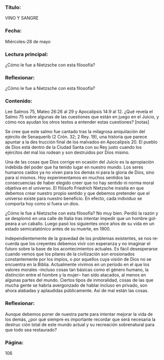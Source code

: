 ### Título:

VINO Y SANGRE

### Fecha:

Miércoles-28 de mayo

### Lectura principal:

¿Cómo le fue a Nietzsche con esta filosofía?

### Reflexionar:

¿Cómo le fue a Nietzsche con esta filosofía?

### Contenido:

Lee Salmos 75, Mateo 26:26 al 29 y Apocalipsis 14:9 al 12. ¿Qué revela el
Salmo 75 sobre algunas de las cuestiones que están en juego en el Juicio, y
cómo nos ayudan los otros textos a entender estas cuestiones? [notas]

Se cree que este salmo fue cantado tras la milagrosa aniquilación del ejército
de Senaquerib (2 Crón. 32; 2 Rey. 19), una historia que parece apuntar a la des­
trucción final de los malvados en Apocalipsis 20. El pueblo de Dios está dentro
de la Ciudad Santa con su Rey justo cuando los ejércitos del mal los rodean y
son destruidos por Dios mismo.

Una de las cosas que Dios corrige en ocasión del Juicio es la apropiación
indebida del poder que ha tenido lugar en nuestro mundo. Los seres humanos
caídos ya no viven para los demás ni para la gloria de Dios, sino para sí mismos.
Hoy experimentamos en muchos sentidos las consecuencias de haber elegido
creer que no hay sentido ni norma moral objetiva en el universo. El filósofo
Friedrich Nietzsche insistía en que debemos crear nuestro propio sentido y que
debemos pretender que el universo existe para nuestro beneficio. En efecto,
cada individuo se comporta hoy como si fuera un dios.

¿Cómo le fue a Nietzsche con esta filosofía? No muy bien. Perdió la razón
y se desplomó en una calle de Italia tras intentar impedir que un hombre gol­
peara a un caballo. Luego pasó los siguientes once años de su vida en un estado
semicatatónico antes de su muerte, en 1900.

Independientemente de la gravedad de los problemas existentes, se nos re­
cuerda que los creyentes debemos vivir con esperanza y no imaginar el futuro
sobre la base de los acontecimientos actuales. Es fácil desesperarse cuando
vemos que los pilares de la civilización son erosionados constantemente por
los impíos, o por aquellos cuya visión de Dios no se encuentra en la Biblia.
Actualmente vivimos en un período en el que los valores morales –incluso
cosas tan básicas como el género humano, la distinción entre el hombre y
la mujer– han sido atacados, al menos en algunas partes del mundo. Ciertos
tipos de inmoralidad, cosas de las que mucha gente se habría avergonzado
de hablar incluso en privado, son ahora alabadas y aplaudidas públicamente.
Así de mal están las cosas.

### Reflexionar:

Aunque debemos poner de nuestra parte para intentar mejorar la vida de los
demás, ¿por qué siempre es importante recordar que será necesaria la destruc­
ción total de este mundo actual y su recreación sobrenatural para que todo sea
restaurado?

### Página:

106
